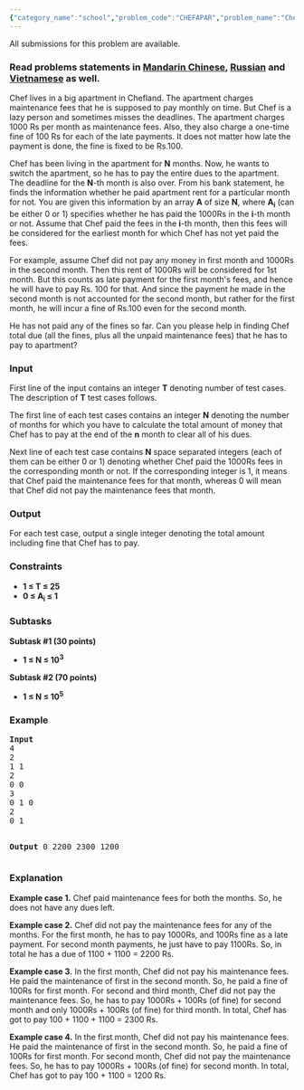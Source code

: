 ```yaml
---
{"category_name":"school","problem_code":"CHEFAPAR","problem_name":"Chef and His Apartment Dues","languages_supported":{"0":"ADA","1":"ASM","2":"BASH","3":"BF","4":"C","5":"C99 strict","6":"CAML","7":"CLOJ","8":"CLPS","9":"CPP 4.3.2","10":"CPP 4.9.2","11":"CPP14","12":"CS2","13":"D","14":"ERL","15":"FORT","16":"FS","17":"GO","18":"HASK","19":"ICK","20":"ICON","21":"JAVA","22":"JS","23":"LISP clisp","24":"LISP sbcl","25":"LUA","26":"NEM","27":"NICE","28":"NODEJS","29":"PAS fpc","30":"PAS gpc","31":"PERL","32":"PERL6","33":"PHP","34":"PIKE","35":"PRLG","36":"PYPY","37":"PYTH","38":"PYTH 3.4","39":"RUBY","40":"SCALA","41":"SCM chicken","42":"SCM guile","43":"SCM qobi","44":"ST","45":"TCL","46":"TEXT","47":"WSPC"},"max_timelimit":2,"source_sizelimit":50000,"problem_author":"admin2","problem_tester":"mgch","date_added":"1-02-2017","tags":{"0":"admin2"},"time":{"view_start_date":1487496600,"submit_start_date":1487496600,"visible_start_date":1487496600,"end_date":1735669800},"layout":"problem"}
---
```

<span class="solution-visible-txt">All submissions for this problem are available.</span><h3> Read problems statements in <a target="_blank" href="http://www.codechef.com/download/translated/FEB17/mandarin/CHEFAPAR.pdf">Mandarin Chinese</a>, <a target="_blank" href="http://www.codechef.com/download/translated/FEB17/russian/CHEFAPAR.pdf">Russian</a> and <a target="_blank" href="http://www.codechef.com/download/translated/FEB17/vietnamese/CHEFAPAR.pdf">Vietnamese</a> as well.</h3>

<p>Chef lives in a big apartment in Chefland. The apartment charges maintenance fees that he is supposed to pay monthly on time. But Chef is a lazy person and sometimes misses the deadlines. The apartment charges 1000 Rs per month as maintenance fees. Also, they also charge a one-time fine of 100 Rs for each of the late payments. It does not matter how late the payment is done, the fine is fixed to be Rs.100.</p>

<p>Chef has been living in the apartment for <b>N</b> months. Now, he wants to switch the apartment, so he has to pay the entire dues to the apartment. The deadline for the <b>N</b>-th month is also over. From his bank statement, he finds the information whether he paid apartment rent for a particular month for not. You are given this information by an array <b>A</b> of size <b>N</b>, where <b>A<sub>i</sub></b> (can be either 0 or 1) specifies whether he has paid the 1000Rs in the <b>i</b>-th month or not. Assume that Chef paid the fees in the <b>i</b>-th month, then this fees will be considered for the earliest month for which Chef has not yet paid the fees.
</p>

<p>For example, assume Chef did not pay any money in first month and 1000Rs in the second month. Then this rent of 1000Rs will be considered for 1st month. But this counts as late payment for the first month's fees, and hence he will have to pay Rs. 100 for that. And since the payment he made in the second month is not accounted for the second month, but rather for the first month, he will incur a fine of Rs.100 even for the second month. 
</p>

<p>He has not paid any of the fines so far. Can you please help in finding Chef total due (all the fines, plus all the unpaid maintenance fees) that he has to pay to apartment? </p>

<h3>Input</h3>
<p>First line of the input contains an integer <b>T</b> denoting number of test cases. The description of <b>T</b> test cases follows.</p>
<p>The first line of each test cases contains an integer <b>N</b> denoting the number of months for which you have to calculate the total amount of money that Chef has to pay at the end of the <b>n</b> month to clear all of his dues.</p> 
<p>Next line of each test case contains <b>N</b> space separated integers (each of them can be either 0 or 1) denoting whether Chef paid the 1000Rs fees in the corresponding month or not. If the corresponding integer is 1, it means that Chef paid the maintenance fees for that month, whereas 0 will mean that Chef did not pay the maintenance fees that month.</p>

<h3>Output</h3>
<p>For each test case, output a single integer denoting the total amount including fine that Chef has to pay.</p>

<h3><b>Constraints</b></h3>
<ul>
<li><b>1 ≤ <b>T</b> ≤ 25</b></li>
<li><b>0 ≤ <b>A<sub>i</sub></b> ≤ 1</b></li>
</ul>

<h3>Subtasks</h3>
<p>
<b>Subtask #1 (30 points)</b>
<ul>
<li><b>1 ≤ <b>N</b> ≤ 10<sup>3</sup></b></li>
</ul>
</p>

<p>
<b>Subtask #2 (70 points)</b>
<ul>
<li><b>1 ≤ <b>N</b> ≤ 10<sup>5</sup></b></li>
</ul>
</p>

<h3>Example</h3>
<pre>
<b>Input</b>
4
2
1 1
2
0 0
3
0 1 0
2
0 1

<b>Output</b>
0
2200
2300
1200
</pre>

<h3>Explanation</h3>
<p><b>Example case 1.</b> Chef paid maintenance fees for both the months. So, he does not have any dues left.</p>
<p><b>Example case 2.</b> Chef did not pay the maintenance fees for any of the months. For the first month, he has to pay 1000Rs, and 100Rs fine as a late payment. For second month payments, he just have to pay 1100Rs. So, in total he has a due of 1100 + 1100 = 2200 Rs.</p>
<p><b>Example case 3.</b> In the first month, Chef did not pay his maintenance fees. He paid the maintenance of first in the second month. So, he paid a fine of 100Rs for first month. For second and third month, Chef did not pay the maintenance fees. So, he has to pay 1000Rs + 100Rs (of fine) for second month and only 1000Rs + 100Rs (of fine) for third month. In total, Chef has got to pay 100 + 1100 + 1100 = 2300 Rs. </p>
<p><b>Example case 4.</b> In the first month, Chef did not pay his maintenance fees. He paid the maintenance of first in the second month. So, he paid a fine of 100Rs for first month. For second month, Chef did not pay the maintenance fees. So, he has to pay 1000Rs + 100Rs (of fine) for second month. In total, Chef has got to pay 100 + 1100 = 1200 Rs. </p>
